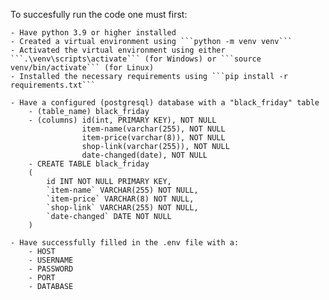 To succesfully run the code one must first:

    - Have python 3.9 or higher installed
    - Created a virtual environment using ```python -m venv venv```
    - Activated the virtual environment using either ```.\venv\scripts\activate``` (for Windows) or ```source venv/bin/activate``` (for Linux)
    - Installed the necessary requirements using ```pip install -r requirements.txt```

    - Have a configured (postgresql) database with a "black_friday" table
        - (table_name) black_friday
        - (columns) id(int, PRIMARY KEY), NOT NULL
                    item-name(varchar(255), NOT NULL
                    item-price(varchar(8)), NOT NULL
                    shop-link(varchar(255)), NOT NULL
                    date-changed(date), NOT NULL
        - CREATE TABLE black_friday 
        (
            id INT NOT NULL PRIMARY KEY, 
            `item-name` VARCHAR(255) NOT NULL, 
            `item-price` VARCHAR(8) NOT NULL, 
            `shop-link` VARCHAR(255) NOT NULL, 
            `date-changed` DATE NOT NULL
        )

    - Have successfully filled in the .env file with a:
        - HOST
        - USERNAME
        - PASSWORD
        - PORT
        - DATABASE